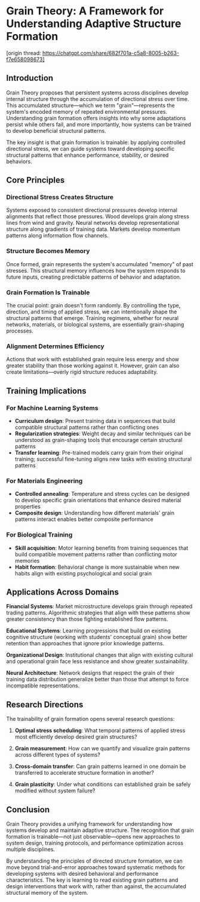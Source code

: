 # Grain Theory: A Framework for Understanding Adaptive Structure Formation
[origin thread: https://chatgpt.com/share/682f701a-c5a8-8005-b263-f7e658098673]
## Introduction

Grain Theory proposes that persistent systems across disciplines develop internal structure through the accumulation of directional stress over time. This accumulated structure—which we term "grain"—represents the system's encoded memory of repeated environmental pressures. Understanding grain formation offers insights into why some adaptations persist while others fail, and more importantly, how systems can be trained to develop beneficial structural patterns.

The key insight is that grain formation is trainable: by applying controlled directional stress, we can guide systems toward developing specific structural patterns that enhance performance, stability, or desired behaviors.

## Core Principles

### Directional Stress Creates Structure
Systems exposed to consistent directional pressures develop internal alignments that reflect those pressures. Wood develops grain along stress lines from wind and gravity. Neural networks develop representational structure along gradients of training data. Markets develop momentum patterns along information flow channels.

### Structure Becomes Memory
Once formed, grain represents the system's accumulated "memory" of past stresses. This structural memory influences how the system responds to future inputs, creating predictable patterns of behavior and adaptation.

### Grain Formation Is Trainable
The crucial point: grain doesn't form randomly. By controlling the type, direction, and timing of applied stress, we can intentionally shape the structural patterns that emerge. Training regimens, whether for neural networks, materials, or biological systems, are essentially grain-shaping processes.

### Alignment Determines Efficiency
Actions that work with established grain require less energy and show greater stability than those working against it. However, grain can also create limitations—overly rigid structure reduces adaptability.

## Training Implications

### For Machine Learning Systems
- **Curriculum design**: Present training data in sequences that build compatible structural patterns rather than conflicting ones
- **Regularization strategies**: Weight decay and similar techniques can be understood as grain-shaping tools that encourage certain structural patterns
- **Transfer learning**: Pre-trained models carry grain from their original training; successful fine-tuning aligns new tasks with existing structural patterns

### For Materials Engineering
- **Controlled annealing**: Temperature and stress cycles can be designed to develop specific grain orientations that enhance desired material properties
- **Composite design**: Understanding how different materials' grain patterns interact enables better composite performance

### For Biological Training
- **Skill acquisition**: Motor learning benefits from training sequences that build compatible movement patterns rather than conflicting motor memories
- **Habit formation**: Behavioral change is more sustainable when new habits align with existing psychological and social grain

## Applications Across Domains

**Financial Systems**: Market microstructure develops grain through repeated trading patterns. Algorithmic strategies that align with these patterns show greater consistency than those fighting established flow patterns.

**Educational Systems**: Learning progressions that build on existing cognitive structure (working with students' conceptual grain) show better retention than approaches that ignore prior knowledge patterns.

**Organizational Design**: Institutional changes that align with existing cultural and operational grain face less resistance and show greater sustainability.

**Neural Architecture**: Network designs that respect the grain of their training data distribution generalize better than those that attempt to force incompatible representations.

## Research Directions

The trainability of grain formation opens several research questions:

1. **Optimal stress scheduling**: What temporal patterns of applied stress most efficiently develop desired grain structures?

2. **Grain measurement**: How can we quantify and visualize grain patterns across different types of systems?

3. **Cross-domain transfer**: Can grain patterns learned in one domain be transferred to accelerate structure formation in another?

4. **Grain plasticity**: Under what conditions can established grain be safely modified without system failure?

## Conclusion

Grain Theory provides a unifying framework for understanding how systems develop and maintain adaptive structure. The recognition that grain formation is trainable—not just observable—opens new approaches to system design, training protocols, and performance optimization across multiple disciplines.

By understanding the principles of directed structure formation, we can move beyond trial-and-error approaches toward systematic methods for developing systems with desired behavioral and performance characteristics. The key is learning to read existing grain patterns and design interventions that work with, rather than against, the accumulated structural memory of the system.